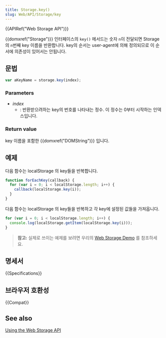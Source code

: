 ```yaml
---
title: Storage.key()
slug: Web/API/Storage/key
---
```


{{APIRef("Web Storage API")}}

{{domxref("Storage")}} 인터페이스의 `key()` 메서드는 숫자 `n`이 전달되면 Storage의 `n`번째 key 이름을 반환합니다. key의 순서는 user-agent에 의해 정의되므로 이 순서에 의존성이 있어서는 안됩니다.

## 문법

```js
var aKeyName = storage.key(index);
```

### Parameters

- _index_
  - : 반환받으려하는 key의 번호를 나타내는 정수. 이 정수는 0부터 시작하는 인덱스입니다.

### Return value

key 이름을 포함한 {{domxref("DOMString")}} 입니다.

## 예제

다음 함수는 localStorage 의 key들을 반복합니다.

```js
function forEachKey(callback) {
  for (var i = 0; i < localStorage.length; i++) {
    callback(localStorage.key(i));
  }
}
```

다음 함수는 localStorage 의 key들을 반복하고 각 key에 설정된 값들을 가져옵니다.

```js
for (var i = 0; i < localStorage.length; i++) {
  console.log(localStorage.getItem(localStorage.key(i)));
}
```

> **참고:** 실제로 쓰이는 예제를 보려면 우리의 [Web Storage Demo](https://mdn.github.io/dom-examples/web-storage/) 를 참조하세요.

## 명세서

{{Specifications}}

## 브라우저 호환성

{{Compat}}

## See also

[Using the Web Storage API](/ko/docs/Web/API/Web_Storage_API/Using_the_Web_Storage_API)
